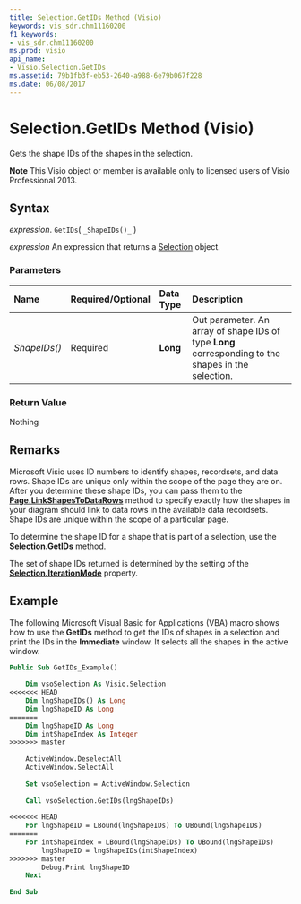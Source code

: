 ```yaml
---
title: Selection.GetIDs Method (Visio)
keywords: vis_sdr.chm11160200
f1_keywords:
- vis_sdr.chm11160200
ms.prod: visio
api_name:
- Visio.Selection.GetIDs
ms.assetid: 79b1fb3f-eb53-2640-a988-6e79b067f228
ms.date: 06/08/2017
---
```



# Selection.GetIDs Method (Visio)

Gets the shape IDs of the shapes in the selection.


 **Note**  This Visio object or member is available only to licensed users of Visio Professional 2013.


## Syntax

 _expression_. `GetIDs`( `_ShapeIDs()_` )

 _expression_ An expression that returns a [Selection](./Visio.Selection.md) object.


### Parameters



|**Name**|**Required/Optional**|**Data Type**|**Description**|
|:-----|:-----|:-----|:-----|
| _ShapeIDs()_|Required| **Long**|Out parameter. An array of shape IDs of type  **Long** corresponding to the shapes in the selection.|

### Return Value

Nothing


## Remarks

Microsoft Visio uses ID numbers to identify shapes, recordsets, and data rows. Shape IDs are unique only within the scope of the page they are on. After you determine these shape IDs, you can pass them to the  **[Page.LinkShapesToDataRows](Visio.Page.LinkShapesToDataRows.md)** method to specify exactly how the shapes in your diagram should link to data rows in the available data recordsets. Shape IDs are unique within the scope of a particular page.

To determine the shape ID for a shape that is part of a selection, use the  **Selection.GetIDs** method.

The set of shape IDs returned is determined by the setting of the  **[Selection.IterationMode](Visio.Selection.IterationMode.md)** property.


## Example

The following Microsoft Visual Basic for Applications (VBA) macro shows how to use the  **GetIDs** method to get the IDs of shapes in a selection and print the IDs in the **Immediate** window. It selects all the shapes in the active window.


```vb
Public Sub GetIDs_Example() 
 
    Dim vsoSelection As Visio.Selection 
<<<<<<< HEAD
    Dim lngShapeIDs() As Long 
    Dim lngShapeID As Long 
=======
    Dim lngShapeID As Long
    Dim intShapeIndex As Integer 
>>>>>>> master
     
    ActiveWindow.DeselectAll 
    ActiveWindow.SelectAll 
     
    Set vsoSelection = ActiveWindow.Selection 
     
    Call vsoSelection.GetIDs(lngShapeIDs) 
     
<<<<<<< HEAD
    For lngShapeID = LBound(lngShapeIDs) To UBound(lngShapeIDs) 
=======
    For intShapeIndex = LBound(lngShapeIDs) To UBound(lngShapeIDs) 
        lngShapeID = lngShapeIDs(intShapeIndex)
>>>>>>> master
        Debug.Print lngShapeID 
    Next 
 
End Sub
```


